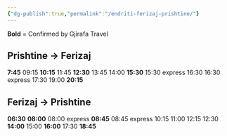 ```yaml
---
{"dg-publish":true,"permalink":"/endriti-ferizaj-prishtine/"}
---
```


**Bold** = Confirmed by Gjirafa Travel

## Prishtine -> Ferizaj

**7:45**
09:15
**10:15**
11:45
**12:30**
13:45
14:00
**15:30**
15:30 express
16:30
16:30 express
17:30
19:00
**20:15**

## Ferizaj -> Prishtine

**06:30**
**08:00**
08:00 express
**08:45**
08:45 express
10:15
11:00
12:15
12:30
**14:00**
15:00
**16:00**
17:30
**18:45**